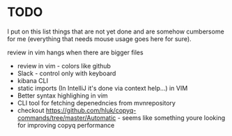 # TODO

I put on this list things that are not yet done and are somehow cumbersome for me (everything that needs mouse usage goes here for sure).

review in vim hangs when there are bigger files
- review in vim - colors like github
- Slack - control only with keyboard
- kibana CLI
- static imports (In IntelliJ it's done via context help...) in VIM
- Better syntax highlighing in vim
- CLI tool for fetching depenedncies from mvnrepository 
- checkout https://github.com/hluk/copyq-commands/tree/master/Automatic - seems like something youre looking for improving copyq performance
